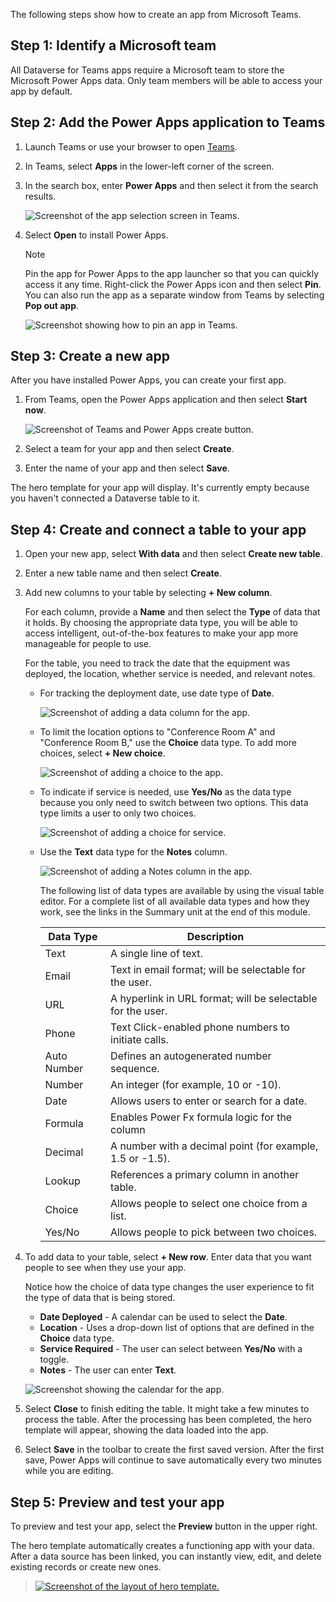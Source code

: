 The following steps show how to create an app from Microsoft Teams.

## Step 1: Identify a Microsoft team 

All Dataverse for Teams apps require a Microsoft team to store the Microsoft Power Apps data. Only team members will be able to access your app by default.

## Step 2: Add the Power Apps application to Teams

1. Launch Teams or use your browser to open [Teams](https://teams.microsoft.com).

1. In Teams, select **Apps** in the lower-left corner of the screen.

1. In the search box, enter **Power Apps** and then select it from the search results.

   ![Screenshot of the app selection screen in Teams.](../media/02-app-selection.png)

1. Select **Open** to install Power Apps.

   > [!NOTE]
   > Pin the app for Power Apps to the app launcher so that you can quickly access it any time. Right-click the Power Apps icon and then select **Pin**. You can also run the app as a separate window from Teams by selecting **Pop out app**.
 
   ![Screenshot showing how to pin an app in Teams.](../media/03-pin-app.png)

## Step 3: Create a new app

After you have installed Power Apps, you can create your first app.

1. From Teams, open the Power Apps application and then select **Start now**.
    
    ![Screenshot of Teams and Power Apps create button.](../media/04-create-app.png)

1. Select a team for your app and then select **Create**.

1. Enter the name of your app and then select **Save**.

The hero template for your app will display. It's currently empty because you haven't connected a Dataverse table to it.

## Step 4: Create and connect a table to your app

1. Open your new app, select **With data** and then select **Create new table**.

1. Enter a new table name and then select **Create**.

1. Add new columns to your table by selecting **+ New column**.

   For each column, provide a **Name** and then select the **Type** of data that it holds. By choosing the appropriate data type, you will be able to access intelligent, out-of-the-box features to make your app more manageable for people to use.

   For the table, you need to track the date that the equipment was deployed, the location, whether service is needed, and relevant notes.

   - For tracking the deployment date, use date type of **Date**.
    
     ![Screenshot of adding a data column for the app.](../media/05-add-column.png)

   - To limit the location options to "Conference Room A" and "Conference Room B," use the **Choice** data type. To add more choices, select **+ New choice**.
    
     ![Screenshot of adding a choice to the app.](../media/06-add-choice.png)

   - To indicate if service is needed, use **Yes/No** as the data type because you only need to switch between two options. This data type limits a user to only two choices.
    
     ![Screenshot of adding a choice for service.](../media/07-service.png)

   - Use the **Text** data type for the **Notes** column.

     ![Screenshot of adding a Notes column in the app.](../media/08-notes.png)

      The following list of data types are available by using the visual table editor. For a complete list of all available data types and how they work, see the links in the Summary unit at the end of this module.

      |     Data Type    |     Description    |
      |-|-|
      |     Text    |     A single line   of text.    |
      |     Email    |     Text in email   format; will be selectable for the user.    |
      |     URL    |     A hyperlink   in URL format; will be selectable for the user.    |
      |     Phone     |     Text Click-enabled phone numbers to initiate calls.     |
      |     Auto Number    |     Defines an   autogenerated number sequence.    |
      |     Number    |     An integer   (for example, 10 or -10).    |
      |     Date    |     Allows users   to enter or search for a date.    |
      |     Formula     |     Enables Power Fx formula logic for the column     |
      |     Decimal    |     A number with   a decimal point (for example, 1.5 or -1.5).    |
      |     Lookup    |     References a primary column in another table.    |
      |     Choice    |     Allows people to select one choice from a list.    |
      |     Yes/No    |     Allows people to pick between two choices.    |

4. To add data to your table, select **+ New row**. Enter data that you want people to see when they use your app.
    
    Notice how the choice of data type changes the user experience to fit the type of data that is being stored.

    - **Date Deployed** - A calendar can be used to select the **Date**.
    - **Location** - Uses a drop-down list of options that are defined in the **Choice** data type.
    - **Service Required** - The user can select between **Yes/No** with a toggle.
    - **Notes** - The user can enter **Text**.

   ![Screenshot showing the calendar for the app. ](../media/10-calendar.png)

1. Select **Close** to finish editing the table. It might take a few minutes to process the table. After the processing has been completed, the hero template will appear, showing the data loaded into the app.

1. Select **Save** in the toolbar to create the first saved version. After the first save, Power Apps will continue to save automatically every two minutes while you are editing.

## Step 5: Preview and test your app

To preview and test your app, select the **Preview** button in the upper right.

The hero template automatically creates a functioning app with your data. After a data source has been linked, you can instantly view, edit, and delete existing records or create new ones.

> [![Screenshot of the layout of hero template.](../media/11-layout.png)](../media/11-layout.png#lightbox) 
